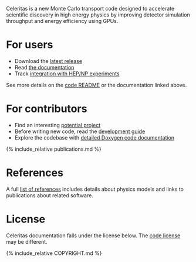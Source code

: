 Celeritas is a new Monte Carlo transport code designed to accelerate scientific
discovery in high energy physics by improving detector simulation throughput
and energy efficiency using GPUs.

# For users

- Download the [latest release](https://github.com/celeritas-project/celeritas/releases/latest)
- Read [the documentation](user/index.html)
- Track [integration with HEP/NP experiments](https://github.com/celeritas-project/celeritas/issues?q=is%3Aissue+label%3Aexternal+integration+in%3Atitle+)

See more details on the [code README](https://github.com/celeritas-project/celeritas/blob/develop/README.md) or the documentation linked above.

# For contributors

- Find an interesting [potential project](https://github.com/celeritas-project/celeritas/issues/1406)
- Before writing new code, read the [development guide](user/appendix/development.html)
- Explore the codebase with [detailed Doxygen code documentation](dev/index.html)

{% include_relative publications.md %}

# References

A full [list of references](references.html) includes details about physics
models and links to publications about related software.

# License

Celeritas documentation falls under the license below. The [code license](https://github.com/celeritas-project/celeritas/blob/develop/COPYRIGHT) may be different.

{% include_relative COPYRIGHT.md %}

